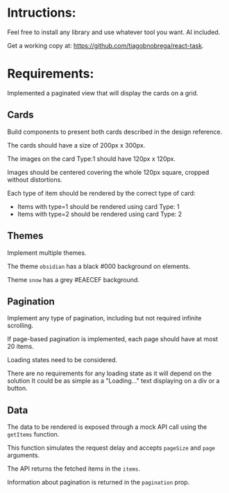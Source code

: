 # Intructions:

Feel free to install any library and use whatever tool you want. AI included.

Get a working copy at: https://github.com/tiagobnobrega/react-task.

# Requirements:

Implemented a paginated view that will display the cards on a grid.

## Cards

Build components to present both cards described in the design reference.

The cards should have a size of 200px x 300px.

The images on the card Type:1 should have 120px x 120px.

Images should be centered covering the whole 120px square, cropped without distortions.

Each type of item should be rendered by the correct type of card:

- Items with type=1 should be rendered using card Type: 1
- Items with type=2 should be rendered using card Type: 2

## Themes

Implement multiple themes.

The theme `obsidian` has a black #000 background on elements.

Theme `snow` has a grey #EAECEF background.

## Pagination

Implement any type of pagination, including but not required infinite scrolling.

If page-based pagination is implemented, each page should have at most 20 items.

Loading states need to be considered.

There are no requirements for any loading state as it will depend on the solution
It could be as simple as a "Loading..." text displaying on a div or a button.

## Data

The data to be rendered is exposed through a mock API call using the `getItems` function.

This function simulates the request delay and accepts `pageSize` and `page` arguments.

The API returns the fetched items in the `items`.

Information about pagination is returned in the `pagination` prop.
